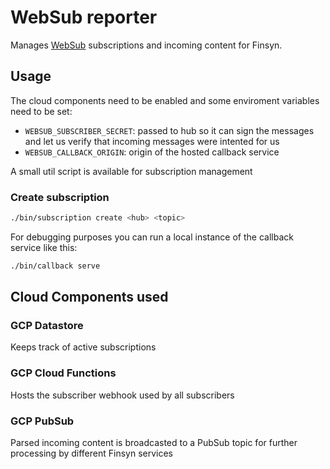 # WebSub reporter

Manages [WebSub] subscriptions and incoming content for Finsyn.

## Usage
The cloud components need to be enabled and some enviroment variables need to be set:

- `WEBSUB_SUBSCRIBER_SECRET`: passed to hub so it can sign the messages and let us verify that incoming messages were intented for us 
- `WEBSUB_CALLBACK_ORIGIN`: origin of the hosted callback service

A small util script is available for subscription management

### Create subscription
```bash
./bin/subscription create <hub> <topic>
```

For debugging purposes you can run a local instance of the callback service like this:

```bash
./bin/callback serve
```

## Cloud Components used

### GCP Datastore
Keeps track of active subscriptions

### GCP Cloud Functions
Hosts the subscriber webhook used by all subscribers

### GCP PubSub 
Parsed incoming content is broadcasted to a PubSub topic for further processing by different Finsyn services

[WebSub]: https://www.w3.org/TR/websub/
[GCP Datastore]: https://cloud.google.com/datastore/
[GCP Cloud Functions]: https://cloud.google.com/functions/


